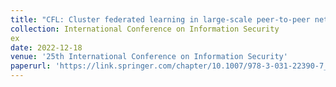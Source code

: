 ```yaml
---
title: "CFL: Cluster federated learning in large-scale peer-to-peer networks"
collection: International Conference on Information Security
ex
date: 2022-12-18
venue: '25th International Conference on Information Security'
paperurl: 'https://link.springer.com/chapter/10.1007/978-3-031-22390-7_27'
---
```

